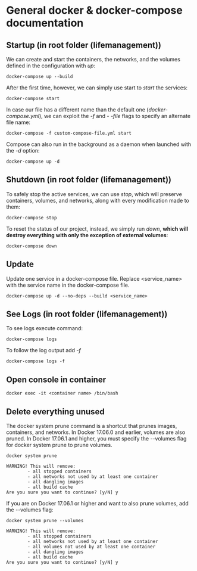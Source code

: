 ﻿# General docker & docker-compose documentation

## Startup (in root folder (lifemanagement))
We can create and start the containers, the networks, and the volumes defined in the configuration with *up*:

    docker-compose up --build
    
After the first time, however, we can simply use start to *start* the services:

    docker-compose start

In case our file has a different name than the default one (*docker-compose.yml*), we can exploit the *-f* and *- -file*  flags to specify an alternate file name:

    docker-compose -f custom-compose-file.yml start

Compose can also run in the background as a daemon when launched with the *-d* option:

    docker-compose up -d

## Shutdown (in root folder (lifemanagement))
To safely stop the active services, we can use *stop*, which will preserve containers, volumes, and networks, along with every modification made to them:

    docker-compose stop

To reset the status of our project, instead, we simply run *down*, **which will destroy everything with only the exception of external volumes**:

    docker-compose down

## Update 
Update one service in a docker-compose file. Replace <service_name> with the service name in the docker-compose file.

    docker-compose up -d --no-deps --build <service_name>

## See Logs (in root folder (lifemanagement))
To see logs execute command:

    docker-compose logs

To follow the log output add *-f*

    docker-compose logs -f

## Open console in container
    docker exec -it <container name> /bin/bash

## Delete everything unused
The docker system prune command is a shortcut that prunes images, containers, and networks. In Docker 17.06.0 and earlier, volumes are also pruned. In Docker 17.06.1 and higher, you must specify the --volumes flag for docker system prune to prune volumes.

    docker system prune

    WARNING! This will remove:
            - all stopped containers
            - all networks not used by at least one container
            - all dangling images
            - all build cache
    Are you sure you want to continue? [y/N] y

If you are on Docker 17.06.1 or higher and want to also prune volumes, add the --volumes flag:

    docker system prune --volumes

    WARNING! This will remove:
            - all stopped containers
            - all networks not used by at least one container
            - all volumes not used by at least one container
            - all dangling images
            - all build cache
    Are you sure you want to continue? [y/N] y